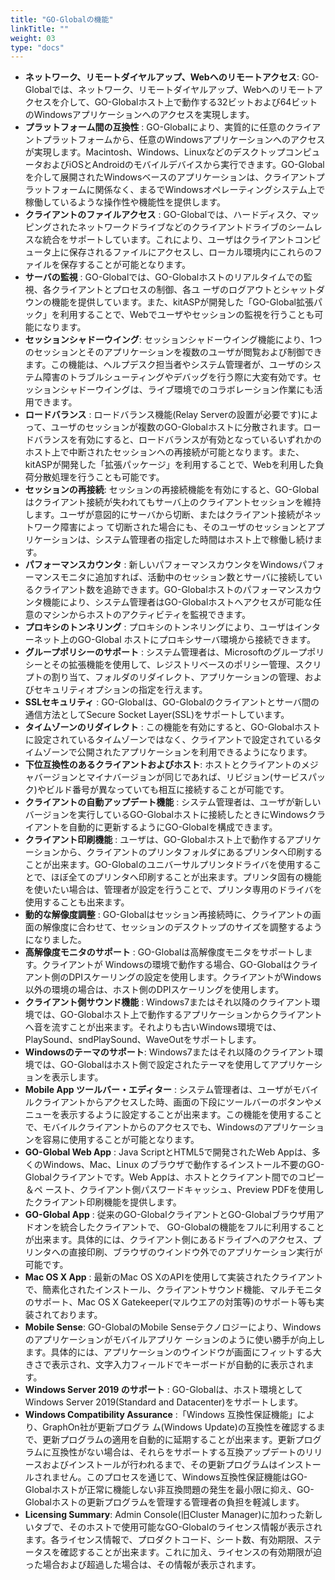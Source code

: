 ```yaml
---
title: "GO-Globalの機能"
linkTitle: ""
weight: 03
type: "docs"
---
```


* **ネットワーク、リモートダイヤルアップ、Webへのリモートアクセス**: GO-Globalでは、ネットワーク、リモートダイヤルアップ、Webへのリモートアクセスを介して、GO-Globalホスト上で動作する32ビットおよび64ビットのWindowsアプリケーションへのアクセスを実現します。
* **プラットフォーム間の互換性** : GO-Globalにより、実質的に任意のクライアントプラットフォームから、任意のWindowsアプリケーションへのアクセスが実現します。Macintosh、Windows、LinuxなどのデスクトップコンピュータおよびiOSとAndroidのモバイルデバイスから実行できます。GO-Globalを介して展開されたWindowsベースのアプリケーションは、クライアントプラットフォームに関係なく、まるでWindowsオペレーティングシステム上で稼働しているような操作性や機能性を提供します。
* **クライアントのファイルアクセス** : GO-Globalでは、ハードディスク、マッピングされたネットワークドライブなどのクライアントドライブのシームレスな統合をサポートしています。これにより、ユーザはクライアントコンピュータ上に保存されるファイルにアクセスし、ローカル環境内にこれらのファイルを保存することが可能となります。
* **サーバの監視** : GO-Globalでは、GO-Globalホストのリアルタイムでの監視、各クライアントとプロセスの制御、各ユ ーザのログアウトとシャットダウンの機能を提供しています。また、kitASPが開発した「GO-Global拡張パック」を利用することで、Webでユーザやセッションの監視を行うことも可能になります。
* **セッションシャドーウイング**: セッションシャドーウイング機能により、1つのセッションとそのアプリケーションを複数のユーザが閲覧および制御できます。この機能は、ヘルプデスク担当者やシステム管理者が、ユーザのシステム障害のトラブルシューティングやデバッグを行う際に大変有効です。セッションシャドーウイングは、ライブ環境でのコラボレーション作業にも活用できます。
* **ロードバランス** : ロードバランス機能(Relay Serverの設置が必要です)によって、ユーザのセッションが複数のGO-Globalホストに分散されます。ロードバランスを有効にすると、ロードバランスが有効となっているいずれかのホスト上で中断されたセッションへの再接続が可能となります。また、kitASPが開発した「拡張パッケージ」を利用することで、Webを利用した負荷分散処理を行うことも可能です。
* **セッションの再接続**: セッションの再接続機能を有効にすると、GO-Globalはクライアント接続が失われてもサーバ上のクライアントセッションを維持します。ユーザが意図的にサーバから切断、またはクライアント接続がネットワーク障害によっ て切断された場合にも、そのユーザのセッションとアプリケーションは、システム管理者の指定した時間はホスト上で稼働し続けます。
* **パフォーマンスカウンタ** : 新しいパフォーマンスカウンタをWindowsパフォーマンスモニタに追加すれば、活動中のセッション数とサーバに接続しているクライアント数を追跡できます。GO-Globalホストのパフォーマンスカウンタ機能により、システム管理者はGO-Globalホストへアクセスが可能な任意のマシンからホストのアクティビティを監視できます。
* **プロキシのトンネリング** : プロキシのトンネリングにより、ユーザはインターネット上のGO-Global ホストにプロキシサーバ環境から接続できます。
* **グループポリシーのサポート** : システム管理者は、Microsoftのグループポリシーとその拡張機能を使用して、レジストリベースのポリシー管理、スクリプトの割り当て、フォルダのリダイレクト、アプリケーションの管理、およびセキュリティオプションの指定を行えます。
* **SSLセキュリティ** : GO-Globalは、GO-Globalのクライアントとサーバ間の通信方法としてSecure Socket Layer(SSL)をサポートしています。
* **タイムゾーンのリダイレクト** : この機能を有効にすると、GO-Globalホストに設定されているタイムゾーンではなく、クライアントで設定されているタイムゾーンで公開されたアプリケーションを利用できるようになります。
* **下位互換性のあるクライアントおよびホスト**: ホストとクライアントのメジャバージョンとマイナバージョンが同じであれば、リビジョン(サービスパック)やビルド番号が異なっていても相互に接続することが可能です。
* **クライアントの自動アップデート機能** : システム管理者は、ユーザが新しいバージョンを実行しているGO-Globalホストに接続したときにWindowsクライアントを自動的に更新するようにGO-Globalを構成できます。
* **クライアント印刷機能** : ユーザは、GO-Globalホスト上で動作するアプリケーションから、クライアントのプリンタフォルダにあるプリンタへ印刷することが出来ます。GO-Globalのユニバーサルプリンタドライバを使用することで、ほぼ全てのプリンタへ印刷することが出来ます。プリンタ固有の機能を使いたい場合は、管理者が設定を行うことで、プリンタ専用のドライバを使用することも出来ます。
* **動的な解像度調整** : GO-Globalはセッション再接続時に、クライアントの画面の解像度に合わせて、セッションのデスクトップのサイズを調整するようになりました。
* **高解像度モニタのサポート** : GO-Globalは高解像度モニタをサポートします。クライアントが Windowsの環境で動作する場合、GO-Globalはクライアント側のDPIスケーリングの設定を使用します。クライアントがWindows以外の環境の場合は、ホスト側のDPIスケーリングを使用します。
* **クライアント側サウンド機能** : Windows7またはそれ以降のクライアント環境では、GO-Globalホスト上で動作するアプリケーションからクライアントへ音を流すことが出来ます。それよりも古いWindows環境では、PlaySound、sndPlaySound、WaveOutをサポートします。
* **Windowsのテーマのサポート**: Windows7またはそれ以降のクライアント環境では、GO-Globalはホスト側で設定されたテーマを使用してアプリケーションを表示します。
* **Mobile App ツールバー・エディター** : システム管理者は、ユーザがモバイルクライアントからアクセスした時、画面の下段にツールバーのボタンやメニューを表示するように設定することが出来ます。この機能を使用することで、モバイルクライアントからのアクセスでも、Windowsのアプリケーションを容易に使用することが可能となります。
* **GO-Global Web App** : Java ScriptとHTML5で開発されたWeb Appは、多くのWindows、Mac、Linux のブラウザで動作するインストール不要のGO-Globalクライアントです。Web Appは、ホストとクライアント間でのコピー＆ペ ースト、クライアント側パスワードキャッシュ、Preview PDFを使用したクライアント印刷機能を提供します。
* **GO-Global App** : 従来のGO-GlobalクライアントとGO-Globalブラウザ用アドオンを統合したクライアントで、 GO-Globalの機能をフルに利用することが出来ます。具体的には、クライアント側にあるドライブへのアクセス、プリンタへの直接印刷、ブラウザのウインドウ外でのアプリケーション実行が可能です。
* **Mac OS X App** : 最新のMac OS XのAPIを使用して実装されたクライアントで、簡素化されたインストール、クライアントサウンド機能、マルチモニタのサポート、Mac OS X Gatekeeper(マルウエアの対策等)のサポート等も実装されております。
* **Mobile Sense**: GO-GlobalのMobile Senseテクノロジーにより、Windowsのアプリケーションがモバイルアプリケ ーションのように使い勝手が向上します。具体的には、アプリケーションのウインドウが画面にフィットする大きさで表示され、文字入力フィールドでキーボードが自動的に表示されます。
* **Windows Server 2019 のサポート** : GO-Globalは、ホスト環境としてWindows Server 2019(Standard and Datacenter)をサポートします。
* **Windows Compatibility Assurance** :「Windows 互換性保証機能」により、GraphOn社が更新プログラ ム(Windows Update)の互換性を確認するまで、更新プログラムの適用を自動的に延期することが出来ます。更新プログラムに互換性がない場合は、それらをサポートする互換アップデートのリリースおよびインストールが行われるまで、その更新プログラムはインストールされません。このプロセスを通じて、Windows互換性保証機能はGO-Globalホストが正常に機能しない非互換問題の発生を最小限に抑え、GO-Globalホストの更新プログラムを管理する管理者の負担を軽減します。
* **Licensing Summary**: Admin Console(旧Cluster Manager)に加わった新しいタブで、そのホストで使用可能なGO-Globalのライセンス情報が表示されます。各ライセンス情報で、プロダクトコード、シート数、有効期限、ステータスを確認することが出来ます。これに加え、ライセンスの有効期限が迫った場合および超過した場合は、その情報が表示されます。
